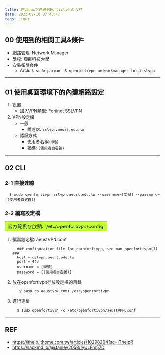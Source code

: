 ```yaml
---
title: 在Linux下連線到Forticlient VPN
date: 2023-09-10 07:43:47
tags: Linux
---
```

## 00 使用到的相関工具&條件
- 網路管理: Network Manager
- 學校: 亞東科技大學
- 安裝相關套件
  * Arch: `$ sudo pacman -S openfortivpn networkmanager-fortisslvpn`
---
## 01 使用桌面環境下的內建網路設定
1. 設置
   * 加入VPN類型: Fortinet SSLVPN
2. VPN設定檔
   * 一般
     * 閘道器: `sslvpn.aeust.edu.tw` 
   * 認証方式
     * 使用者名稱: `學號`
     * 密碼: `(使用者自定義)`
---
## 02 CLI
### 2-1 直接連線
```shell
  $ sudo openfortivpn sslvpn.aeust.edu.tw --username=[學號] --password=[(使用者自定義)] 
```
### 2-2 編寫設定檔
<table><tr><td bgcolor=#C0FF3E>
  官方範例存放點: `/etc/openfortivpn/config`
</td></tr></table>

1. 編寫設定檔: aeustVPN.conf
   ```shell
     ### configuration file for openfortivpn, see man openfortivpn(1) ###
     host = sslvpn.aeust.edu.tw
     port = 443
     username = [學號]
     password = [(使用者自定義)] 
   ```
2. 放在openfortivpn存放設定檔的目錄
   ```shell
      $ sudo cp aeustVPN.conf /etc/openfortivpn
   ```
3. 進行連線
   ```shell
     $ sudo openfortivpn -c /etc/openfortivpn/aeustVPN.conf
   ```
---
## REF
- https://ithelp.ithome.com.tw/articles/10298204?sc=iThelpR
- https://hackmd.io/@stanley2058/ryULFm57D
